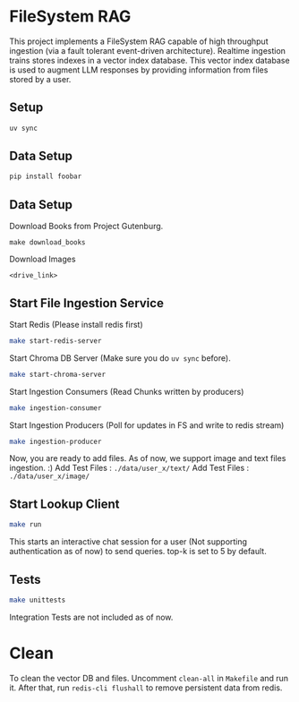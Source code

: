 # FileSystem RAG

This project implements a FileSystem RAG capable of high throughput ingestion (via a fault tolerant event-driven architecture). 
Realtime ingestion trains stores indexes in a vector index database. This vector index database is used to augment LLM responses by providing information from files stored by a user.
## Setup

```bash
uv sync
```

## Data Setup
```bash
pip install foobar
```

## Data Setup

Download Books from Project Gutenburg.
```
make download_books
```
Download Images
```
<drive_link>
```

## Start File Ingestion Service
Start Redis (Please install redis first)
```bash
make start-redis-server
```
Start Chroma DB Server (Make sure you do `uv sync` before).
```bash
make start-chroma-server
```
Start Ingestion Consumers (Read Chunks written by producers)
```bash
make ingestion-consumer
```
Start Ingestion Producers (Poll for updates in FS and write to redis stream)
```bash
make ingestion-producer
```

Now, you are ready to add files. As of now, we support image and text files ingestion. :)
Add Test Files : `./data/user_x/text/`
Add Test Files : `./data/user_x/image/`

## Start Lookup Client
```bash
make run
```

This starts an interactive chat session for a user (Not supporting authentication as of now) to send queries.
top-k is set to 5 by default.

## Tests
```bash
make unittests
```
Integration Tests are not included as of now.

# Clean
To clean the vector DB and files.
Uncomment `clean-all` in `Makefile` and run it. After that, run `redis-cli flushall` to remove persistent data from redis.

